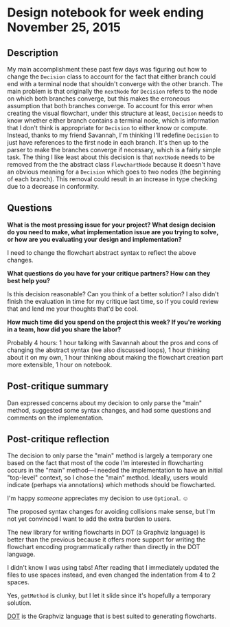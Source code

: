 # Design notebook for week ending November 25, 2015

## Description

My main accomplishment these past few days was figuring out how to change the `Decision` class
to account for the fact that either branch could end with a terminal node
that shouldn't converge with the other branch.
The main problem is that originally the `nextNode` for `Decision` refers to the node
on which both branches converge, but this makes the erroneous assumption
that both branches converge. To account for this error when creating the visual flowchart,
under this structure at least, `Decision` needs to know whether either branch contains a terminal node,
which is information that I don't think is appropriate for `Decision` to either know or compute.
Instead, thanks to my friend Savannah, I'm thinking I'll redefine `Decision`
to just have references to the first node in each branch.
It's then up to the parser to make the branches converge if necessary,
which is a fairly simple task. The thing I like least about this decision
is that `nextNode` needs to be removed from the the abstract class `FlowchartNode`
because it doesn't have an obvious meaning for a `Decision`
which goes to two nodes (the beginning of each branch).
This removal could result in an increase in type checking due to a decrease in conformity.

## Questions

**What is the most pressing issue for your project? What design decision do
you need to make, what implementation issue are you trying to solve, or how
are you evaluating your design and implementation?**

I need to change the flowchart abstract syntax to reflect the above changes.

**What questions do you have for your critique partners? How can they best help
you?**

Is this decision reasonable? Can you think of a better solution?
I also didn't finish the evaluation in time for my critique last time,
so if you could review that and lend me your thoughts that'd be cool.

**How much time did you spend on the project this week? If you're working in a
team, how did you share the labor?**

Probably 4 hours: 1 hour talking with Savannah about the pros and cons of changing the abstract syntax
(we also discussed loops), 1 hour thinking about it on my own,
1 hour thinking about making the flowchart creation part more extensible, 1 hour on notebook.

## Post-critique summary

Dan expressed concerns about my decision to only parse the "main" method,
suggested some syntax changes, and had some questions and comments on the implementation.

## Post-critique reflection

The decision to only parse the "main" method is largely a temporary one
based on the fact that most of the code I'm interested in flowcharting
occurs in the "main" method&mdash;I needed the implementation to have an initial "top-level" context,
so I chose the "main" method. Ideally, users would indicate (perhaps via annotations)
which methods should be flowcharted.

I'm happy _someone_ appreciates my decision to use `Optional`. :relaxed:

The proposed syntax changes for avoiding collisions make sense,
but I'm not yet convinced I want to add the extra burden to users.

The new library for writing flowcharts in DOT (a Graphviz language)
is better than the previous because it offers more support
for writing the flowchart encoding programmatically rather than directly in the DOT language.

I didn't know I was using tabs! After reading that I immediately updated the files to use spaces instead,
and even changed the indentation from 4 to 2 spaces.

Yes, `getMethod` is clunky, but I let it slide since it's hopefully a temporary solution.

[DOT] is the Graphviz language that is best suited to generating flowcharts.

[DOT]: http://www.graphviz.org/content/dot-language

